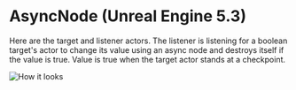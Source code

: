 # AsyncNode (Unreal Engine 5.3)

Here are the target and listener actors. The listener is listening for a boolean target's actor to change its value using an async node and destroys itself if the value is true.
Value is true when the target actor stands at a checkpoint.

![How it looks](https://github.com/artdevar/AsyncNode/assets/37876731/17ebf877-5c93-454e-bb0e-83cad54b9f64)
